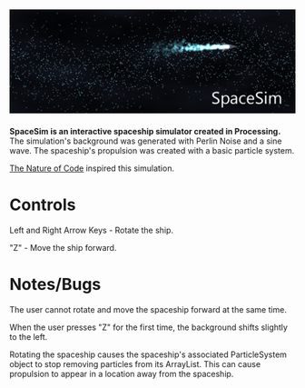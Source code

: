 ![Title Image](https://github.com/alexfidelchen/SpaceSim/blob/master/title.png)
---
__SpaceSim is an interactive spaceship simulator created in Processing.__ The simulation's background was generated with Perlin Noise and a sine wave. The spaceship's propulsion was created with a basic particle system. 

[The Nature of Code](http://natureofcode.com/book/) inspired this simulation. 

# Controls 
Left and Right Arrow Keys - Rotate the ship. 

"Z" - Move the ship forward.

# Notes/Bugs
The user cannot rotate and move the spaceship forward at the same time. 

When the user presses "Z" for the first time, the background shifts slightly to the left. 

Rotating the spaceship causes the spaceship's associated ParticleSystem object to stop removing particles from its ArrayList. This can cause propulsion to appear in a location away from the spaceship.
